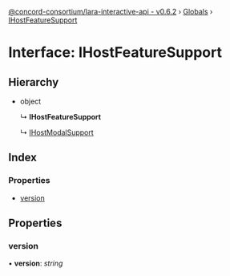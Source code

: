 [@concord-consortium/lara-interactive-api - v0.6.2](../README.md) › [Globals](../globals.md) › [IHostFeatureSupport](ihostfeaturesupport.md)

# Interface: IHostFeatureSupport

## Hierarchy

* object

  ↳ **IHostFeatureSupport**

  ↳ [IHostModalSupport](ihostmodalsupport.md)

## Index

### Properties

* [version](ihostfeaturesupport.md#version)

## Properties

###  version

• **version**: *string*
